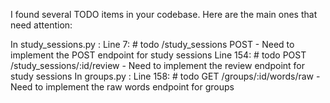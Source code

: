 I found several TODO items in your codebase. Here are the main ones that need attention:

In 
study_sessions.py
:
Line 7: # todo /study_sessions POST - Need to implement the POST endpoint for study sessions
Line 154: # todo POST /study_sessions/:id/review - Need to implement the review endpoint for study sessions
In 
groups.py
:
Line 158: # todo GET /groups/:id/words/raw - Need to implement the raw words endpoint for groups